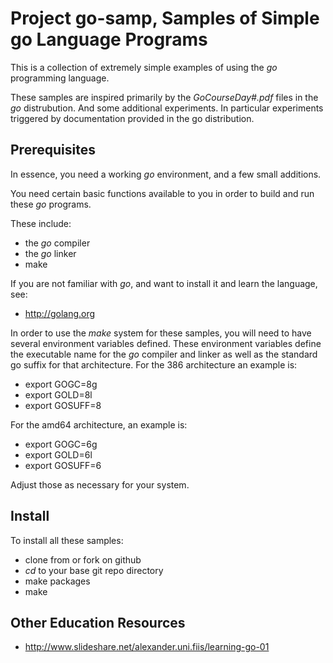 Project go-samp, Samples of Simple go Language Programs
=======================================================
This is a collection of extremely simple examples of using the _go_ 
programming language.

These samples are inspired primarily by the _GoCourseDay#.pdf_ files in
the _go_ distrubution.  And some additional experiments.  In particular
experiments triggered by documentation provided in the go distribution.

Prerequisites
-------------

In essence, you need a working _go_ environment, and a few small additions.

You need certain basic functions available to you in order to build and run
these _go_ programs.

These include:

* the _go_ compiler
* the _go_ linker
* make

If you are not familiar with _go_, and want to install it and learn the 
language, see: 

*	http://golang.org

In order to use the _make_ system for these samples, you will need to have
several environment variables defined.  These environment variables define
the executable name for the _go_ compiler and linker as well as the standard
go suffix for that architecture.  For the 386 architecture an example is:

* export GOGC=8g
* export GOLD=8l
* export GOSUFF=8

For the amd64 architecture, an example is:

* export GOGC=6g
* export GOLD=6l
* export GOSUFF=6

Adjust those as necessary for your system.

Install
-------

To install all these samples:

* clone from or fork on github
* _cd_ to your base git repo directory
* make packages
* make

Other Education Resources
-------------------------

* http://www.slideshare.net/alexander.uni.fiis/learning-go-01



